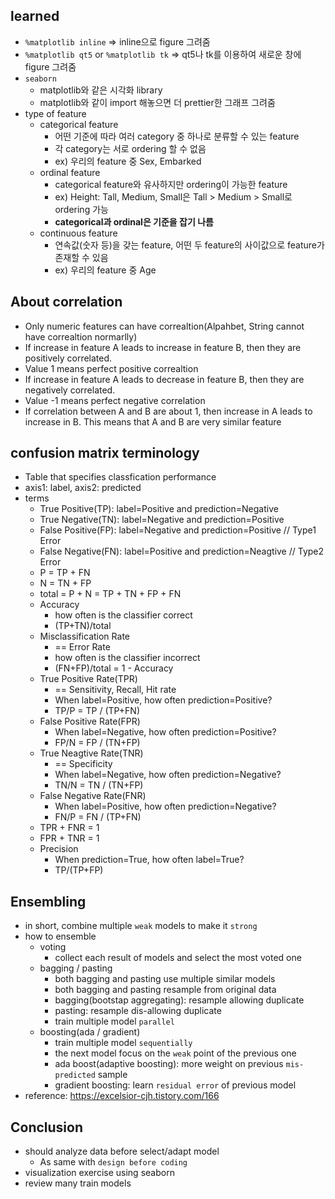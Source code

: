## learned
- `%matplotlib inline` => inline으로 figure 그려줌
- `%matplotlib qt5` or `%matplotlib tk` => qt5나 tk를 이용하여 새로운 창에 figure 그려줌
- `seaborn`
    - matplotlib와 같은 시각화 library
    - matplotlib와 같이 import 해놓으면 더 prettier한 그래프 그려줌
- type of feature
    - categorical feature
        - 어떤 기준에 따라 여러 category 중 하나로 분류할 수 있는 feature
        - 각 category는 서로 ordering 할 수 없음
        - ex) 우리의 feature 중 Sex, Embarked
    - ordinal feature
        - categorical feature와 유사하지만 ordering이 가능한 feature
        - ex) Height: Tall, Medium, Small은 Tall > Medium > Small로 ordering 가능
        - **categorical과 ordinal은 기준을 잡기 나름**
    - continuous feature
        - 연속값(숫자 등)을 갖는 feature, 어떤 두 feature의 사이값으로 feature가 존재할 수 있음
        - ex) 우리의 feature 중 Age

## About correlation
- Only numeric features can have correaltion(Alpahbet, String cannot have correaltion normarlly)
- If increase in feature A leads to increase in feature B, then they are positively correlated.
- Value 1 means perfect positive correaltion
- If increase in feature A leads to decrease in feature B, then they are negatively correlated.
- Value -1 means perfect negative correlation
- If correlation between A and B are about 1, then increase in A leads to increase in B. This means that A and B are very similar feature

## confusion matrix terminology
- Table that specifies classfication performance
- axis1: label, axis2: predicted
- terms
    - True Positive(TP): label=Positive and prediction=Negative
    - True Negative(TN): label=Negative and prediction=Positive
    - False Positive(FP): label=Negative and prediction=Positive // Type1 Error
    - False Negative(FN): label=Positive and prediction=Neagtive // Type2 Error
    - P = TP + FN
    - N = TN + FP
    - total = P + N = TP + TN + FP + FN
    - Accuracy
        - how often is the classifier correct
        - (TP+TN)/total
    - Misclassification Rate
        - == Error Rate
        - how often is the classifier incorrect
        - (FN+FP)/total = 1 - Accuracy
    - True Positive Rate(TPR)
        - == Sensitivity, Recall, Hit rate
        - When label=Positive, how often prediction=Positive?
        - TP/P = TP / (TP+FN)
    - False Positive Rate(FPR)
        - When label=Negative, how often prediction=Positive?
        - FP/N = FP / (TN+FP)
    - True Neagtive Rate(TNR)
        - == Specificity
        - When label=Negative, how often prediction=Negative?
        - TN/N = TN / (TN+FP)
    - False Negative Rate(FNR)
        - When label=Positive, how often prediction=Negative?
        - FN/P = FN / (TP+FN)
    - TPR + FNR = 1
    - FPR + TNR = 1
    - Precision
        - When prediction=True, how often label=True?
        - TP/(TP+FP)

## Ensembling
- in short, combine multiple `weak` models to make it `strong`
- how to ensemble
    - voting
        - collect each result of models and select the most voted one
    - bagging / pasting
        - both bagging and pasting use multiple similar models
        - both bagging and pasting resample from original data
        - bagging(bootstap aggregating): resample allowing duplicate
        - pasting: resample dis-allowing duplicate
        - train multiple model `parallel`
    - boosting(ada / gradient)
        - train multiple model `sequentially`
        - the next model focus on the `weak` point of the previous one
        - ada boost(adaptive boosting): more weight on previous `mis-predicted` sample
        - gradient boosting: learn `residual error` of previous model
- reference: https://excelsior-cjh.tistory.com/166

## Conclusion
- should analyze data before select/adapt model
    - As same with `design before coding`
- visualization exercise using seaborn
- review many train models